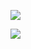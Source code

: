 ![ ](https://github.com/itzbw/itzbw/blob/main/sully_HD.gif)

<!--![Your Repository's Stats](https://github-readme-stats.vercel.app/api/top-langs/?username=itzbw&theme=blue-green)-->

![](https://badgen.net/badge/42/born2code/grey)

<!-- Proudly created with GPRM ( https://gprm.itsvg.in ) -->


<!--https://platane.github.io/snk/--> 
